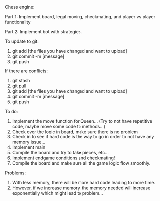 Chess engine:

Part 1: Implement board, legal moving, checkmating, and player vs player functionality

Part 2: Implement bot with strategies.

To update to git:
1. git add [the files you have changed and want to upload]
2. git commit -m [message]
3. git push

If there are conflicts:
1. git stash
2. git pull
3. git add [the files you have changed and want to upload]
4. git commit -m [message]
5. git push


To do:
1. Implement the move function for Queen... (Try to not have repetitive code, maybe move some code to methods...)
2. Check over the logic in board, make sure there is no problem
3. Check in to see if hard code is the way to go in order to not have any memory issue...
4. Implement main
5. Compile the board and try to take pieces, etc...
6. Implement endgame conditions and checkmating!
7. Compile the board and make sure all the game logic flow smoothly.



Problems:
1. With less memory, there will be more hard code leading to more time.
2. However, if we increase memory, the memory needed will increase exponentially which might lead to problem...

